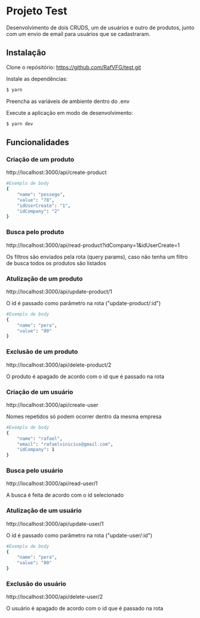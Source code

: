 # Projeto Test

Desenvolvimento de dois CRUDS, um de usuários e outro de produtos, junto com um envio de email para usuários que se cadastraram.

## Instalação

Clone o repósitório: https://github.com/RafVFG/test.git

Instale as dependências:
``` bash 
$ yarn 
```

Preencha as variáveis de ambiente dentro do .env

Execute a aplicação em modo de desenvolvimento: 
``` bash
$ yarn dev
```

## Funcionalidades

### Criação de um produto
http://localhost:3000/api/create-product

``` bash
#Exemplo de body
{
	"name": "pessego",
	"value": "78",
	"idUserCreate": "1",
	"idCompany": "2"	
}
```

### Busca pelo produto
http://localhost:3000/api/read-product?idCompany=1&idUserCreate=1

Os filtros são enviados pela rota (query params), caso não tenha um filtro de busca todos os produtos são listados

### Atulização de um produto
http://localhost:3000/api/update-product/1

O id é passado como parâmetro na rota ("update-product/:id") 

``` bash
#Exemplo de body
{
	"name": "pera",
	"value": "80"
}
```

### Exclusão de um produto
http://localhost:3000/api/delete-product/2

O produto é apagado de acordo com o id que é passado na rota

### Criação de um usuário
http://localhost:3000/api/create-user

Nomes repetidos só podem ocorrer dentro da mesma empresa

``` bash
#Exemplo de body
{
	"name": "rafael",
	"email": "rafaelvinicius@gmail.com",
	"idCompany": 1
}
```

### Busca pelo usuário
http://localhost:3000/api/read-user/1

A busca é feita de acordo com o id selecionado


### Atulização de um usuário
http://localhost:3000/api/update-user/1

O id é passado como parâmetro na rota ("update-user/:id") 

``` bash
#Exemplo de body
{
	"name": "pera",
	"value": "80"
}
```

### Exclusão do usuário
http://localhost:3000/api/delete-user/2

O usuário é apagado de acordo com o id que é passado na rota
